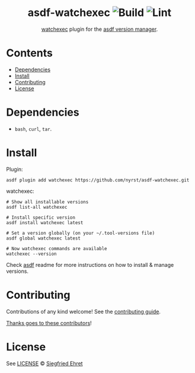 <div align="center">

# asdf-watchexec ![Build](https://github.com/nyrst/asdf-watchexec/workflows/Build/badge.svg) ![Lint](https://github.com/nyrst/asdf-watchexec/workflows/Lint/badge.svg)

[watchexec](https://github.com/watchexec/watchexec) plugin for the [asdf version manager](https://asdf-vm.com).

</div>

# Contents

- [Dependencies](#dependencies)
- [Install](#install)
- [Contributing](#contributing)
- [License](#license)

# Dependencies

- `bash`, `curl`, `tar`.

# Install

Plugin:

```shell
asdf plugin add watchexec https://github.com/nyrst/asdf-watchexec.git
```

watchexec:

```shell
# Show all installable versions
asdf list-all watchexec

# Install specific version
asdf install watchexec latest

# Set a version globally (on your ~/.tool-versions file)
asdf global watchexec latest

# Now watchexec commands are available
watchexec --version
```

Check [asdf](https://github.com/asdf-vm/asdf) readme for more instructions on how to
install & manage versions.

# Contributing

Contributions of any kind welcome! See the [contributing guide](contributing.md).

[Thanks goes to these contributors](https://github.com/nyrst/asdf-watchexec/graphs/contributors)!

# License

See [LICENSE](LICENSE) © [Siegfried Ehret](https://github.com/SiegfriedEhret/)
